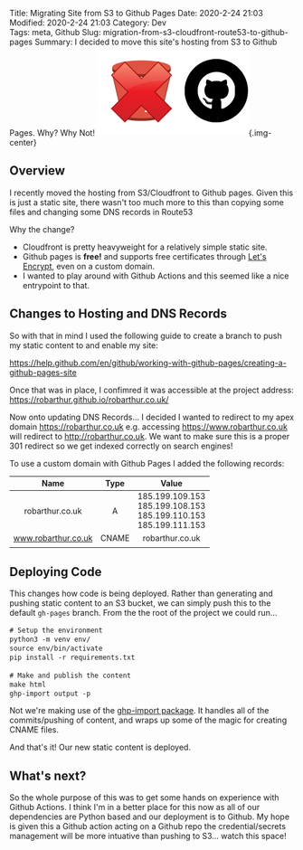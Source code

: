 Title: Migrating Site from S3 to Github Pages
Date: 2020-2-24 21:03
Modified: 2020-2-24 21:03
Category: Dev		
Tags: meta, Github
Slug: migration-from-s3-cloudfront-route53-to-github-pages
Summary: I decided to move this site's hosting from S3 to Github Pages.  Why?  Why Not! ![Migrating from S3 to Github Pages](images/migrating-site-from-s3-to-github-pages.png){.img-center}

## Overview

I recently moved the hosting from S3/Cloudfront to Github pages.  Given this is just a static site, there wasn't too much more to this than copying some files and changing some DNS records in Route53

Why the change?

 - Cloudfront is pretty heavyweight for a relatively simple static site.
 - Github pages is **free!** and supports free certificates through [Let's Encrypt](https://github.blog/2018-05-01-github-pages-custom-domains-https/), even on a custom domain.
 - I wanted to play around with Github Actions and this seemed like a nice entrypoint to that.

## Changes to Hosting and DNS Records

So with that in mind I used the following guide to create a branch to push my static content to and enable my site:

https://help.github.com/en/github/working-with-github-pages/creating-a-github-pages-site

Once that was in place, I confimred it was accessible at the project address: https://robarthur.github.io/robarthur.co.uk/

Now onto updating DNS Records... I decided I wanted to redirect to my apex domain https://robarthur.co.uk e.g. accessing https://www.robarthur.co.uk will redirect to http://robarthur.co.uk.  We want to make sure this is a proper 301 redirect so we get indexed correctly on search engines!

To use a custom domain with Github Pages I added the following records:

|         Name        |  Type |                                      Value                                     |
|:-------------------:|:-----:|:------------------------------------------------------------------------------:|
| robarthur.co.uk     | A     | 185.199.109.153 <br> 185.199.108.153 <br> 185.199.110.153 <br> 185.199.111.153 |
| www.robarthur.co.uk | CNAME | robarthur.co.uk                                                                |
|                     |       |                                                                                |

## Deploying Code

This changes how code is being deployed.  Rather than generating and pushing static content to an S3 bucket, we can simply push this to the default `gh-pages` branch.  From the the root of the project we could run...

```
# Setup the environment
python3 -m venv env/
source env/bin/activate
pip install -r requirements.txt

# Make and publish the content
make html
ghp-import output -p
```

Not we're making use of the [ghp-import package](https://github.com/davisp/ghp-import).  It handles all of the commits/pushing of content, and wraps up some of the magic for creating CNAME files. 

And that's it!  Our new static content is deployed.

## What's next?

So the whole purpose of this was to get some hands on experience with Github Actions.  I think I'm in a better place for this now as all of our dependencies are Python based and our deployment is to Github.  My hope is given this a Github action acting on a Github repo the credential/secrets management will be more intuative than pushing to S3... watch this space!
